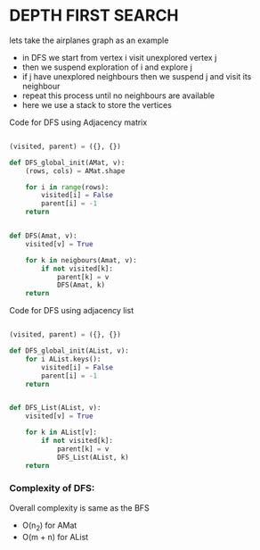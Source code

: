 # DEPTH FIRST SEARCH

lets take the airplanes graph as an example
* in DFS we start from vertex i visit unexplored vertex j
* then we suspend exploration of i and explore j
* if j have unexplored neighbours then we suspend j and visit its neighbour
* repeat this process until no neighbours are available
* here we use a stack to store the vertices

Code for DFS using Adjacency matrix

```python

(visited, parent) = ({}, {})

def DFS_global_init(AMat, v):
    (rows, cols) = AMat.shape

    for i in range(rows):
        visited[i] = False
        parent[i] = -1
    return


def DFS(Amat, v):
    visited[v] = True

    for k in neigbours(Amat, v):
        if not visited[k]:
            parent[k] = v
            DFS(Amat, k)
    return

```

Code for DFS using adjacency list

```python

(visited, parent) = ({}, {})

def DFS_global_init(AList, v):
    for i AList.keys():
        visited[i] = False
        parent[i] = -1
    return


def DFS_List(AList, v):
    visited[v] = True

    for k in AList[v]:
        if not visited[k]:
            parent[k] = v
            DFS_List(AList, k)
    return

```

### Complexity of DFS:
Overall complexity is same as the BFS
* O(n<sub>2</sub>) for AMat
* O(m + n) for AList
